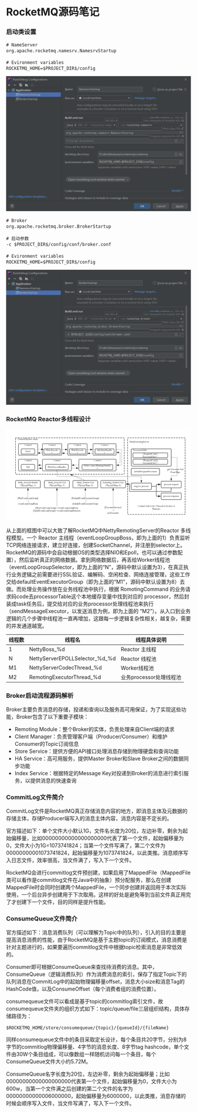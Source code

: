 # RocketMQ源码笔记

### 启动类设置

```
# NameServer
org.apache.rocketmq.namesrv.NamesrvStartup

# Evironment variables
ROCKETMQ_HOME=$PROJECT_DIR$/config
```

![1-1](img\1-1.png)

```
# Broker
org.apache.rocketmq.broker.BrokerStartup

# 启动参数
-c $PROJECT_DIR$/config/conf/broker.conf

# Evironment variables
ROCKETMQ_HOME=$PROJECT_DIR$/config
```

![1-2](img\1-2.png)

### RocketMQ Reactor多线程设计

![2-1](img\2-1.png)

从上面的框图中可以大致了解RocketMQ中NettyRemotingServer的Reactor 多线程模型。一个 Reactor 主线程（eventLoopGroupBoss，即为上面的1）负责监听 TCP网络连接请求，建立好连接，创建SocketChannel，并注册到selector上。RocketMQ的源码中会自动根据OS的类型选择NIO和Epoll，也可以通过参数配置），然后监听真正的网络数据。拿到网络数据后，再丢给Worker线程池（eventLoopGroupSelector，即为上面的“N”，源码中默认设置为3），在真正执行业务逻辑之前需要进行SSL验证、编解码、空闲检查、网络连接管理，这些工作交给defaultEventExecutorGroup（即为上面的“M1”，源码中默认设置为8）去做。而处理业务操作放在业务线程池中执行，根据 RomotingCommand 的业务请求码code去processorTable这个本地缓存变量中找到对应的 processor，然后封装成task任务后，提交给对应的业务processor处理线程池来执行（sendMessageExecutor，以发送消息为例，即为上面的 “M2”）。从入口到业务逻辑的几个步骤中线程池一直再增加，这跟每一步逻辑复杂性相关，越复杂，需要的并发通道越宽。

| 线程数 | 线程名                         | 线程具体说明            |
| ------ | ------------------------------ | ----------------------- |
| 1      | NettyBoss_%d                   | Reactor 主线程          |
| N      | NettyServerEPOLLSelector_%d_%d | Reactor 线程池          |
| M1     | NettyServerCodecThread_%d      | Worker线程池            |
| M2     | RemotingExecutorThread_%d      | 业务processor处理线程池 |

### Broker启动流程源码解析

Broker主要负责消息的存储，投递和查询以及服务高可用保证，为了实现这些功能，Broker包含了以下重要子模块：

- Remoting Module：整个Broker的实体，负责处理来自Client端的请求
- Client Manager：负责管理客户端（Producer/Consumer）和维护Consumer的Topic订阅信息
- Store Service：提供方便的API接口处理消息存储到物理硬盘和查询功能
- HA Service：高可用服务，提供Master Broker和Slave Broker之间的数据同步功能
- Index Service：根据特定的Message Key对投递到Broker的消息进行索引服务，以提供消息的快速查询

### CommitLog文件简介

CommitLog文件是RocketMQ真正存储消息内容的地方，即消息主体及元数据的存储主体，存储Producer端写入的消息主体内容，消息内容是不定长的。

官方描述如下：单个文件大小默认1G，文件名长度为20位，左边补零，剩余为起始偏移量，比如00000000000000000000代表了第一个文件，起始偏移量为0，文件大小为1G=1073741824；当第一个文件写满了，第二个文件为00000000001073741824，起始偏移量为1073741824，以此类推。消息顺序写入日志文件，效率很高，当文件满了，写入下一个文件。

RocketMQ会进行commitlog文件预创建，如果启用了MappedFile（MappedFile类可以看作是commitlog文件在Java中的抽象）预分配服务，那么在创建MappedFile时会同时创建两个MappedFile，一个同步创建并返回用于本次实际使用，一个后台异步创建用于下次取用。这样的好处是避免等到当前文件真正用完了才创建下一个文件，目的同样是提升性能。

### ConsumeQueue文件简介

官方描述如下：消息消费队列（可以理解为Topic中的队列），引入的目的主要是提高消息消费的性能，由于RocketMQ是基于主题topic的订阅模式，消息消费是针对主题进行的，如果要遍历commitlog文件中根据topic检索消息是非常低效的。

Consumer即可根据ConsumeQueue来查找待消费的消息。其中，ConsumeQueue（逻辑消费队列）作为消费消息的索引，保存了指定Topic下的队列消息在CommitLog中的起始物理偏移量offset，消息大小size和消息Tag的HashCode值，以及ConsumeOffset（每个消费者组的消费位置）。

consumequeue文件可以看成是基于topic的commitlog索引文件，故consumequeue文件夹的组织方式如下：topic/queue/file三层组织结构，具体存储路径为：

```
$ROCKETMQ_HOME/store/consumequeue/{topic}/{queueId}/{fileName}
```

同样consumequeue文件中的条目采取定长设计，每个条目共20字节，分别为8字节的commitlog物理偏移量、4字节的消息长度、8字节tag hashcode，单个文件由30W个条目组成，可以像数组一样随机访问每一个条目，每个ConsumeQueue文件大小约5.72M。

ConsumeQueue名字长度为20位，左边补零，剩余为起始偏移量；比如00000000000000000000代表第一个文件，起始偏移量为0，文件大小为600w，当第一个文件满之后创建的第二个文件的名字为00000000000006000000，起始偏移量为6000000，以此类推，消息存储的时候会顺序写入文件，当文件写满了，写入下一个文件。